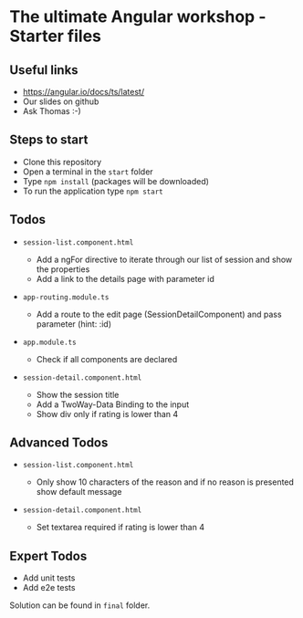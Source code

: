 # The ultimate Angular workshop - Starter files

## Useful links
* https://angular.io/docs/ts/latest/
* Our slides on github
* Ask Thomas :-)

## Steps to start
* Clone this repository
* Open a terminal in the `start` folder
* Type `npm install` (packages will be downloaded)
* To run the application type `npm start`

## Todos
* `session-list.component.html`
    * Add a ngFor directive to iterate through our list of session and show the properties
    * Add a link to the details page with parameter id

* `app-routing.module.ts`
    * Add a route to the edit page (SessionDetailComponent) and pass parameter (hint: :id)

* `app.module.ts`
    *  Check if all components are declared

* `session-detail.component.html`
    * Show the session title
    * Add a TwoWay-Data Binding to the input
    * Show div only if rating is lower than 4


## Advanced Todos
* `session-list.component.html`
    * Only show 10 characters of the reason and if no reason is presented show default message 

* `session-detail.component.html`
    * Set textarea required if rating is lower than 4
    

## Expert Todos
* Add unit tests
* Add e2e tests


Solution can be found in `final` folder.